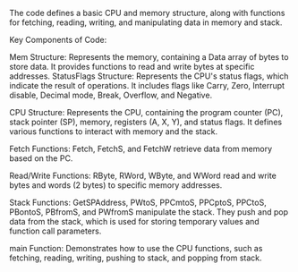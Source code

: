 The code defines a basic CPU and memory structure, along with functions for fetching, reading, writing, and manipulating data in memory and stack.

Key Components of Code:

Mem Structure: Represents the memory, containing a Data array of bytes to store data. It provides functions to read and write bytes at specific addresses.
StatusFlags Structure: Represents the CPU's status flags, which indicate the result of operations. It includes flags like Carry, Zero, Interrupt disable, Decimal mode, Break, Overflow, and Negative.

CPU Structure: Represents the CPU, containing the program counter (PC), stack pointer (SP), memory, registers (A, X, Y), and status flags. It defines various functions to interact with memory and the stack.

Fetch Functions: Fetch, FetchS, and FetchW retrieve data from memory based on the PC.

Read/Write Functions: RByte, RWord, WByte, and WWord read and write bytes and words (2 bytes) to specific memory addresses.

Stack Functions: GetSPAddress, PWtoS, PPCmtoS, PPCptoS, PPCtoS, PBontoS, PBfromS, and PWfromS manipulate the stack. They push and pop data from the stack, which is used for storing temporary values and function call parameters.

main Function: Demonstrates how to use the CPU functions, such as fetching, reading, writing, pushing to stack, and popping from stack.
